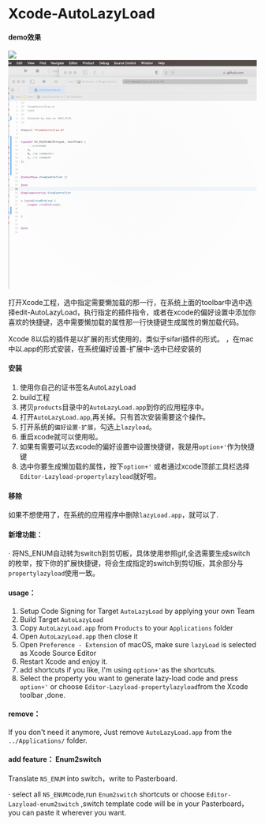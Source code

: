 # Xcode-AutoLazyLoad

#### demo效果



![](https://github.com/Dtheme/Xcode-AutoLazyLoad/blob/master/gif/lazyload.gif)
![](https://github.com/Dtheme/Xcode-AutoLazyLoad/blob/master/gif/quickEnum.gif)



打开Xcode工程，选中指定需要懒加载的那一行，在系统上面的toolbar中选中选择edit-AutoLazyLoad，执行指定的插件指令，或者在xcode的偏好设置中添加你喜欢的快捷键，选中需要懒加载的属性那一行快捷键生成属性的懒加载代码。

Xcode 8以后的插件是以扩展的形式使用的，类似于sifari插件的形式。
，在mac中以.app的形式安装，在系统偏好设置-扩展中-选中已经安装的

#### 安装

1. 使用你自己的证书签名AutoLazyLoad
2. build工程
3. 拷贝`products`目录中的`AutoLazyLoad.app`到你的应用程序中。
4. 打开`AutoLazyLoad.app`,再关掉。只有首次安装需要这个操作。
5. 打开系统的`偏好设置-扩展`，勾选上`lazyload`。
6. 重启xcode就可以使用啦。
7. 如果有需要可以去xcode的偏好设置中设置快捷键，我是用`option+'`作为快捷键
8. 选中你要生成懒加载的属性，按下`option+'` 或者通过xcode顶部工具栏选择`Editor-Lazyload-propertylazyload`就好啦。

#### 移除

如果不想使用了，在系统的应用程序中删除`lazyLoad.app`，就可以了.



#### 新增功能：

· 将NS_ENUM自动转为switch到剪切板，具体使用参照gif,全选需要生成switch的枚举，按下你的扩展快捷键，将会生成指定的switch到剪切板，其余部分与`propertylazyload`使用一致。



#### usage：

1. Setup Code Signing for Target `AutoLazyLoad` by applying your own Team
2. Build Target `AutoLazyLoad`
3. Copy `AutoLazyLoad.app` from `Products` to your `Applications` folder
4. Open `AutoLazyLoad.app` then close it
5. Open `Preference - Extension` of macOS, make sure `lazyLoad` is selected as Xcode Source Editor
6. Restart Xcode and enjoy it.
7. add shortcuts if you like, I'm using `option+'`as the shortcuts.
8. Select the property you want to generate lazy-load code and press `option+'` or choose `Editor-Lazyload-propertylazyload`from the Xcode toolbar ,done.

#### remove：

If you don't need it anymore, Just remove  `AutoLazyLoad.app` from the `../Applications/` folder.



#### add feature： Enum2switch

Translate  `NS_ENUM` into switch，write to Pasterboard.

· select all  `NS_ENUM`code,run `Enum2switch` shortcuts or choose `Editor-Lazyload-enum2switch` ,switch template code will be in your Pasterboard，you can paste it wherever you want.
